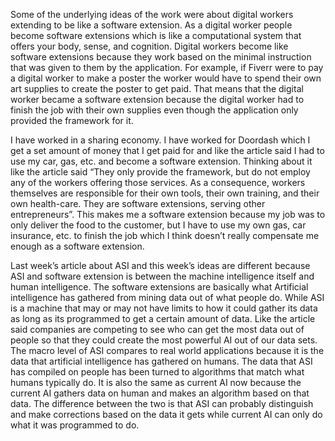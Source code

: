Some of the underlying ideas of the work were about digital workers extending to be like a software extension. As a digital worker people become software extensions which is like a computational system that offers your body, sense, and cognition. Digital workers become like software extensions because they work based on the minimal instruction that was given to them by the application. For example, if Fiverr were to pay a digital worker to make a poster the worker would have to spend their own art supplies to create the poster to get paid. That means that the digital worker became a software extension because the digital worker had to finish the job with their own supplies even though the application only provided the framework for it. 

I have worked in a sharing economy. I have worked for Doordash which I get a set amount of money that I get paid for and like the article said I had to use my car, gas, etc. and become a software extension. Thinking about it like the article said “They only provide the framework, but do not employ any of the workers offering those services. As a consequence, workers themselves are responsible for their own tools, their own training, and their own health-care. They are software extensions, serving other entrepreneurs”. This makes me a software extension because my job was to only deliver the food to the customer, but I have to use my own gas, car insurance, etc. to finish the job which I think doesn’t really compensate me enough as a software extension. 

Last week’s article about ASI and this week’s ideas are different because ASI and software extension is between the machine intelligence itself and human intelligence. The software extensions are basically what Artificial intelligence has gathered from mining data out of what people do. While ASI is a machine that may or may not have limits to how it could gather its data as long as its programmed to get a certain amount of data. Like the article said companies are competing to see who can get the most data out of people so that they could create the most powerful AI out of our data sets. The macro level of ASI compares to real world applications because it is the data that artificial intelligence has gathered on humans. The data that ASI has compiled on people has been turned to algorithms that match what humans typically do. It is also the same as current AI now because the current AI gathers data on human and makes an algorithm based on that data. The difference between the two is that ASI can probably distinguish and make corrections based on the data it gets while current AI can only do what it was programmed to do.
